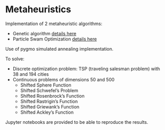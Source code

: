 # Metaheuristics 
 
Implementation of 2 metaheuristic algorithms:
- Genetic algorithm [details here](GA/README.md)
- Particle Swam Optimization [details here](PSO/README.md)

Use of pygmo simulated annealing implementation.

To solve:
- Discrete optimization problem: TSP (traveling salesman problem) with 38 and 194 cities
- Continuous problems of dimensions 50 and 500
  - Shifted Sphere Function
  - Shifted Schwefel’s Problem 
  - Shifted Rosenbrock’s Function 
  - Shifted Rastrigin’s Function 
  - Shifted Griewank’s Function
  - Shifted Ackley’s Function 

Jupyter notebooks are provided to be able to reproduce the results. 
